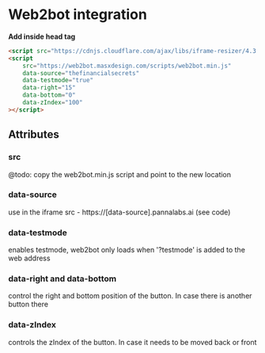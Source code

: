 # Web2bot integration

**Add inside head tag**

```html
<script src="https://cdnjs.cloudflare.com/ajax/libs/iframe-resizer/4.3.2/iframeResizer.min.js"></script>
<script 
	src="https://web2bot.masxdesign.com/scripts/web2bot.min.js"
	data-source="thefinancialsecrets"
	data-testmode="true"
	data-right="15"
	data-bottom="0"
	data-zIndex="100"
></script>
```

## Attributes
### src
@todo: copy the web2bot.min.js script and point to the new location
### data-source
use in the iframe src - https://[data-source].pannalabs.ai (see code)

### data-testmode
enables testmode, web2bot only loads when '?testmode' is added to the web address

### data-right and data-bottom
control the right and bottom position of the button. In case there is another button there

### data-zIndex
controls the zIndex of the button. In case it needs to be moved back or front


